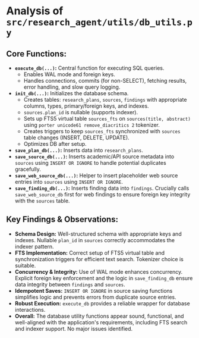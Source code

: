 # Analysis of `src/research_agent/utils/db_utils.py`

## Core Functions:

*   **`execute_db(...)`:** Central function for executing SQL queries.
    *   Enables WAL mode and foreign keys.
    *   Handles connections, commits (for non-SELECT), fetching results, error handling, and slow query logging.
*   **`init_db(...)`:** Initializes the database schema.
    *   Creates tables: `research_plans`, `sources`, `findings` with appropriate columns, types, primary/foreign keys, and indexes.
    *   `sources.plan_id` is nullable (supports indexer).
    *   Sets up FTS5 virtual table `sources_fts` on `sources(title, abstract)` using `porter unicode61 remove_diacritics 2` tokenizer.
    *   Creates triggers to keep `sources_fts` synchronized with `sources` table changes (INSERT, DELETE, UPDATE).
    *   Optimizes DB after setup.
*   **`save_plan_db(...)`:** Inserts data into `research_plans`.
*   **`save_source_db(...)`:** Inserts academic/API source metadata into `sources` using `INSERT OR IGNORE` to handle potential duplicates gracefully.
*   **`save_web_source_db(...)`:** Helper to insert placeholder web source entries into `sources` using `INSERT OR IGNORE`.
*   **`save_finding_db(...)`:** Inserts finding data into `findings`. Crucially calls `save_web_source_db` first for web findings to ensure foreign key integrity with the `sources` table.

## Key Findings & Observations:

*   **Schema Design:** Well-structured schema with appropriate keys and indexes. Nullable `plan_id` in `sources` correctly accommodates the indexer pattern.
*   **FTS Implementation:** Correct setup of FTS5 virtual table and synchronization triggers for efficient text search. Tokenizer choice is suitable.
*   **Concurrency & Integrity:** Use of WAL mode enhances concurrency. Explicit foreign key enforcement and the logic in `save_finding_db` ensure data integrity between `findings` and `sources`.
*   **Idempotent Saves:** `INSERT OR IGNORE` in source saving functions simplifies logic and prevents errors from duplicate source entries.
*   **Robust Execution:** `execute_db` provides a reliable wrapper for database interactions.
*   **Overall:** The database utility functions appear sound, functional, and well-aligned with the application's requirements, including FTS search and indexer support. No major issues identified.
